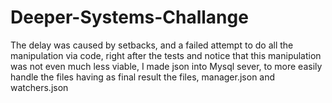 # Deeper-Systems-Challange


The delay was caused by setbacks, and a failed attempt to do all the manipulation via code, right after the tests and notice that this manipulation was not even much less viable, I made json into Mysql sever, to more easily handle the files having as final result the files, manager.json and watchers.json
